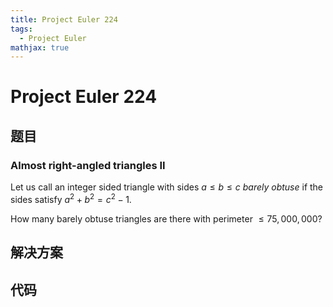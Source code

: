 ```yaml
---
title: Project Euler 224
tags:
  - Project Euler
mathjax: true
---
```

<escape><!-- more --></escape>
    

# Project Euler 224
## 题目
### Almost right-angled triangles II

Let us call an integer sided triangle with sides $a \le b \le c$ *barely obtuse* if the sides satisfy $a^2 + b^2 = c^2 - 1$.

How many barely obtuse triangles are there with perimeter $\le 75,000,000$?


## 解决方案


## 代码



